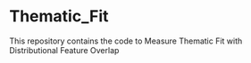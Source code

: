 # Thematic_Fit
This repository contains the code to Measure Thematic Fit with Distributional Feature Overlap
